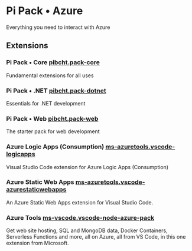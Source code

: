 # Pi Pack • Azure

Everything you need to interact with Azure

## Extensions

### Pi Pack • Core [pibcht.pack-core](https://marketplace.visualstudio.com/items?itemName=pibcht.pack-core)

Fundamental extensions for all uses

### Pi Pack • .NET [pibcht.pack-dotnet](https://marketplace.visualstudio.com/items?itemName=pibcht.pack-dotnet)

Essentials for .NET development

### Pi Pack • Web [pibcht.pack-web](https://marketplace.visualstudio.com/items?itemName=pibcht.pack-web)

The starter pack for web development

### Azure Logic Apps (Consumption) [ms-azuretools.vscode-logicapps](https://marketplace.visualstudio.com/items?itemName=ms-azuretools.vscode-logicapps)

Visual Studio Code extension for Azure Logic Apps (Consumption)

### Azure Static Web Apps [ms-azuretools.vscode-azurestaticwebapps](https://marketplace.visualstudio.com/items?itemName=ms-azuretools.vscode-azurestaticwebapps)

An Azure Static Web Apps extension for Visual Studio Code.

### Azure Tools [ms-vscode.vscode-node-azure-pack](https://marketplace.visualstudio.com/items?itemName=ms-vscode.vscode-node-azure-pack)

Get web site hosting, SQL and MongoDB data, Docker Containers, Serverless Functions and more, all on Azure, all from VS Code, in this one extension from Microsoft.
